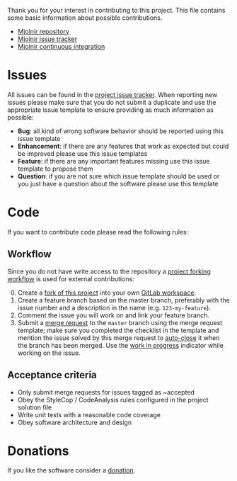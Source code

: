 Thank you for your interest in contributing to this project.
This file contains some basic information about possible contributions.

- [Mjolnir repository][1]
- [Mjolnir issue tracker][2]
- [Mjolnir continuous integration][3]

# Issues
All issues can be found in the [project issue tracker][2].
When reporting new issues please make sure that you do not submit a duplicate and use the appropriate issue template to ensure providing as much information as possible:

- **Bug**: all kind of wrong software behavior should be reported using this issue template
- **Enhancement**: if there are any features that work as expected but could be improved please use this issue templates
- **Feature**: if there are any important features missing use this issue template to propose them
- **Question**: if you are not sure which issue template should be used or you just have a question about the software please use this template


# Code
If you want to contribute code please read the following rules:

## Workflow
Since you do not have write access to the repository a [project forking workflow][20] is used for external contributions:

0. Create a [fork of this project][21] into your own [GitLab workspace][22].
1. Create a feature branch based on the master branch, preferably with the issue number and a description in the name (e.g. `123-my-feature`).
2. Comment the issue you will work on and link your feature branch.
3. Submit a [merge request][23] to the `master` branch using the merge request template; make sure you completed the checklist in the template and mention the issue solved by this merge request to [auto-close][24] it when the branch has been merged. Use the [work in progress][25] indicator while working on the issue.

## Acceptance criteria
- Only submit merge requests for issues tagged as ~accepted
- Obey the StyleCop / CodeAnalysis rules configured in the project solution file
- Write unit tests with a reasonable code coverage
- Obey software architecture and design 

# Donations
If you like the software consider a [donation][10].

[1]: https://gitlab.com/tobiaskoch/Mjolnir.Build
[2]: https://gitlab.com/tobiaskoch/Mjolnir.Build/issues
[3]: https://gitlab.com/tobiaskoch/Mjolnir.Build/pipelines

[10]: https://www.tk-software.de/donate

[20]: https://docs.gitlab.com/ce/workflow/forking_workflow.html
[21]: https://docs.gitlab.com/ce/gitlab-basics/fork-project.html
[22]: https://about.gitlab.com/
[23]: https://docs.gitlab.com/ee/user/project/merge_requests/index.html
[24]: https://docs.gitlab.com/ee/user/project/issues/automatic_issue_closing.html
[25]: https://docs.gitlab.com/ce/user/project/merge_requests/work_in_progress_merge_requests.html